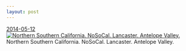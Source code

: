 ```yaml
---
layout: post
---
```


<p>
  <time><a href="/322">2014-05-12</a></time>
  <a href="/322"><img src="{{ site.assets_url }}/322-640.jpg" srcset="{{ site.assets_url }}/322-1280.jpg 1280w, {{ site.assets_url }}/322-960.jpg 960w, {{ site.assets_url }}/322-640.jpg 640w, {{ site.assets_url }}/322-320.jpg 320w" sizes="(min-width: 700px) 50vw, calc(100vw - 2rem)" alt="Northern Southern California. NoSoCal. Lancaster. Antelope Valley." /></a>
  <span>Northern Southern California. NoSoCal. Lancaster. Antelope Valley.</span>
</p>
